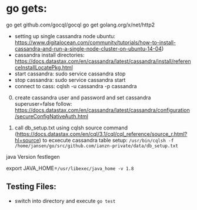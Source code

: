 
# go gets:
go get github.com/gocql/gocql
go get golang.org/x/net/http2

- setting up single cassandra node ubuntu:
	https://www.digitalocean.com/community/tutorials/how-to-install-cassandra-and-run-a-single-node-cluster-on-ubuntu-14-04)
- cassandra install directories:
	https://docs.datastax.com/en/cassandra/latest/cassandra/install/referenceInstallLocatePkg.html
- start cassandra:
	sudo service cassandra stop
- stop cassandra:
	sudo service cassandra start
- connect to cass:
	cqlsh -u cassandra -p cassandra

0. create cassandra user and password and set cassandra superuser=false
	follow: https://docs.datastax.com/en/cassandra/latest/cassandra/configuration/secureConfigNativeAuth.html

1. call db_setup.txt using cqlsh source command
	(https://docs.datastax.com/en/cql/3.1/cql/cql_reference/source_r.html?hl=source)
	to ecxecute cassandra table setup: `/usr/bin/cqlsh -f /home/jansen/go/src/github.com/ianzn-private/data/db_setup.txt`


java Version festlegen

export JAVA_HOME=`/usr/libexec/java_home -v 1.8`



## Testing Files:
- switch into directory and execute `go test`


